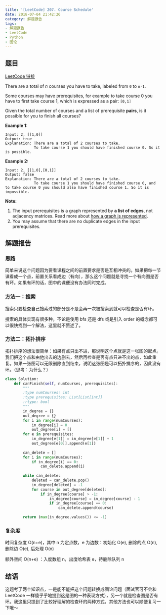 ```yaml
---
title: '[LeetCode] 207. Course Schedule'
date: 2018-07-04 21:42:26
category: 解题报告
tags: 
- 解题报告
- LeetCode
- Python
- 图论
---
```


## 题目

[LeetCode 链接](https://leetcode.com/problems/course-schedule/description/)

There are a total of *n* courses you have to take, labeled from `0` to `n-1`.

Some courses may have prerequisites, for example to take course 0 you have to first take course 1, which is expressed as a pair: `[0,1]`

Given the total number of courses and a list of prerequisite **pairs**, is it possible for you to finish all courses?

**Example 1:**

```
Input: 2, [[1,0]] 
Output: true
Explanation: There are a total of 2 courses to take. 
             To take course 1 you should have finished course 0. So it is possible.
```

**Example 2:**

```
Input: 2, [[1,0],[0,1]]
Output: false
Explanation: There are a total of 2 courses to take. 
             To take course 1 you should have finished course 0, and to take course 0 you should also have finished course 1. So it is impossible.
```

**Note:**

1. The input prerequisites is a graph represented by **a list of edges**, not adjacency matrices. Read more about [how a graph is represented](https://www.khanacademy.org/computing/computer-science/algorithms/graph-representation/a/representing-graphs).
2. You may assume that there are no duplicate edges in the input prerequisites.



## 解题报告

### 思路

简单来说这个问题因为要看课程之间的前置要求是否是互相冲突的。如果把每一节课看成一个点，前置关系看成边（有向），那么这个问题就是寻找一个有向图是否有环。如果有环的话，图中的课便没有办法同时完成。



### 方法一：搜索

搜索只要检查自己搜索过的部分是不是会再一次被搜索到就可以检查是否有环。

搜索的具体实现有很多种。不论是使用 bfs 还是 dfs 或是引入 order 的概念都可以很快找到一个解法，这里就不赘述了。



### 方法二：拓扑排序

拓扑排序的想法很简单：如果有点只出不进，那说明这个点就是这一张图的起点。我们把这个点和由他出去的边删去，然后再检查是否有点只进不出的点，如此重复。如果一张图可以无限删除直到结束，说明这张图是可以拓扑排序的，因此没有环。（思考：为什么？）

```python
class Solution:
    def canFinish(self, numCourses, prerequisites):
        """
        :type numCourses: int
        :type prerequisites: List[List[int]]
        :rtype: bool
        """
        in_degree = {}
        out_degree = {} 
        for i in range(numCourses):
            in_degree[i] = 0
            out_degree[i] = []
        for e in prerequisites:
            in_degree[e[1]] = in_degree[e[1]] + 1
            out_degree[e[0]].append(e[1])
        
        can_delete = []
        for i in range(numCourses):
            if in_degree[i] == 0:
                can_delete.append(i)
                
        while can_delete:
            deleted = can_delete.pop()
            in_degree[deleted] = -1
            for course in out_degree[deleted]:
                if in_degree[course] > -1:
                    in_degree[course] = in_degree[course] - 1
                    if in_degree[course] == 0:
                        can_delete.append(course)
                        
        return (max(in_degree.values()) <= -1)

```

### 复杂度

时间复杂度 O(n+e)，其中 n 为定点数，e 为边数：初始化 O(e), 删除的点 O(n), 删除边 O(e), 后处理 O(n)

额外空间 O(n+e) ：入度数组 n，出度哈希表 e，待删除队列 n



## 结语

这题考了两个知识点，一是能不能把这个问题转换成图论问题（面试官可不会和 LeetCode 一样傻乎乎地提到这是图的一种表现方式），另一个就是检查图是否有环。我这里只提到了比较好理解的检查环的两种方式，其他方法也可以顺便复习一下哦～